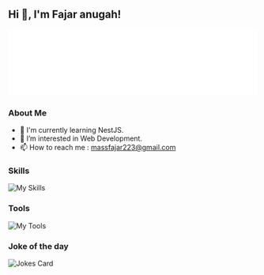 ## Hi 👋, I'm Fajar anugah!

![ReadmeBox](https://github.com/masfajaranugrah/masfajaranugrah/blob/main/massfajaranugrah.svg)

### About Me
- 🌱 I'm currently learning NestJS.
- 👀 I’m interested in Web Development.
- 📫 How to reach me : massfajar223@gmail.com 

### Skills 
![My Skills](https://skillicons.dev/icons?i=html,css,js,ts,nodejs,php,mysql,mongodb,bootstrap,tailwind,jquery,react,nextjs,express,laravel)

### Tools
![My Tools](https://skillicons.dev/icons?i=vscode,git,postman,figma)

### Joke of the day
![Jokes Card](https://readme-jokes.vercel.app/api?theme=default)
